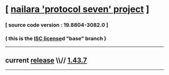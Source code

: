 
# [ [nailara 'protocol seven' project](http://src.nailara.net/) ]

### [ source code version : 19.8804-3082.0 ]

### ( this is the [ISC license](license)d "base" branch )
---
## current [release](https://github.com/anotherlink/nailara/releases) \\\\// [1.43.7](https://github.com/anotherlink/nailara/releases/tag/1.43.7)
---
